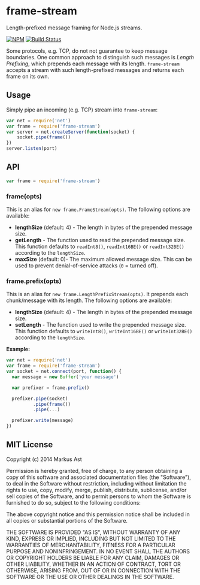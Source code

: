 # frame-stream

Length-prefixed message framing for Node.js streams.

[![NPM][npm]](https://npmjs.org/package/frame-stream)
[![Build Status][travis]](http://travis-ci.org/rkusa/frame-stream)

Some protocols, e.g. TCP, do not not guarantee to keep message boundaries. One common approach to distinguish such messages is *Length Prefixing*, which prepends each message with its length. `frame-stream` accepts a stream with such length-prefixed messages and returns each frame on its own.

## Usage

Simply pipe an incoming (e.g. TCP) stream into `frame-stream`:

```js
var net = require('net')
var frame = require('frame-stream')
var server = net.createServer(function(socket) {
	socket.pipe(frame())
})
server.listen(port)
```

## API

```js
var frame = require('frame-stream')
```

### frame(opts)

This is an alias for `new frame.FrameStream(opts)`. The following options are available:

- **lengthSize** (default: 4) - The length in bytes of the prepended message size.
- **getLength** - The function used to read the prepended message size. This function defaults to `readInt8()`, `readInt16BE()` or `readInt32BE()` according to the `lengthSize`.
- **maxSize** (default: 0)- The maximum allowed message size. This can be used to prevent denial-of-service attacks (`0` = turned off).

### frame.prefix(opts)

This is an alias for `new frame.LengthPrefixStream(opts)`. It prepends each chunk/message with its length. The following options are available:

- **lengthSize** (default: 4) - The length in bytes of the prepended message size.
- **setLength** - The function used to write the prepended message size. This function defaults to `writeInt8()`, `writeInt16BE()` or `writeInt32BE()` according to the `lengthSize`.

**Example:**

```js
var net = require('net')
var frame = require('frame-stream')
var socket = net.connect(port, function() {
  var message = new Buffer('your message')

  var prefixer = frame.prefix()

  prefixer.pipe(socket)
          .pipe(frame())
          .pipe(...)

  prefixer.write(message)
})
```

## MIT License

Copyright (c) 2014 Markus Ast

Permission is hereby granted, free of charge, to any person obtaining a copy of this software and associated documentation files (the "Software"), to deal in the Software without restriction, including without limitation the rights to use, copy, modify, merge, publish, distribute, sublicense, and/or sell copies of the Software, and to permit persons to whom the Software is furnished to do so, subject to the following conditions:

The above copyright notice and this permission notice shall be included in all copies or substantial portions of the Software.

THE SOFTWARE IS PROVIDED "AS IS", WITHOUT WARRANTY OF ANY KIND, EXPRESS OR IMPLIED, INCLUDING BUT NOT LIMITED TO THE WARRANTIES OF MERCHANTABILITY, FITNESS FOR A PARTICULAR PURPOSE AND NONINFRINGEMENT. IN NO EVENT SHALL THE AUTHORS OR COPYRIGHT HOLDERS BE LIABLE FOR ANY CLAIM, DAMAGES OR OTHER LIABILITY, WHETHER IN AN ACTION OF CONTRACT, TORT OR OTHERWISE, ARISING FROM, OUT OF OR IN CONNECTION WITH THE SOFTWARE OR THE USE OR OTHER DEALINGS IN THE SOFTWARE.

[npm]: http://img.shields.io/npm/v/frame-stream.svg?style=flat
[travis]: http://img.shields.io/travis/rkusa/frame-stream.svg?style=flat
